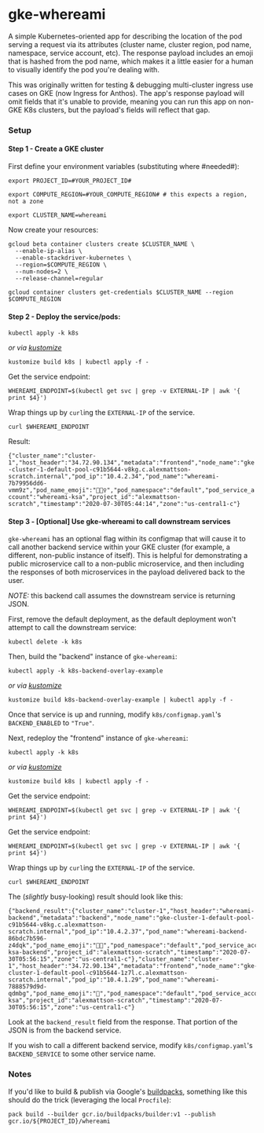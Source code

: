 # gke-whereami

A simple Kubernetes-oriented app for describing the location of the pod serving a request via its attributes (cluster name, cluster region, pod name, namespace, service account, etc). The response payload includes an emoji that is hashed from the pod name, which makes it a little easier for a human to visually identify the pod you're dealing with.

This was originally written for testing & debugging multi-cluster ingress use cases on GKE (now Ingress for Anthos). The app's response payload will omit fields that it's unable to provide, meaning you can run this app on non-GKE K8s clusters, but the payload's fields will reflect that gap.

### Setup

#### Step 1 - Create a GKE cluster 

First define your environment variables (substituting where #needed#):

```
export PROJECT_ID=#YOUR_PROJECT_ID#

export COMPUTE_REGION=#YOUR_COMPUTE_REGION# # this expects a region, not a zone

export CLUSTER_NAME=whereami
```

Now create your resources:

```
gcloud beta container clusters create $CLUSTER_NAME \
  --enable-ip-alias \
  --enable-stackdriver-kubernetes \
  --region=$COMPUTE_REGION \
  --num-nodes=2 \
  --release-channel=regular

gcloud container clusters get-credentials $CLUSTER_NAME --region $COMPUTE_REGION
```

#### Step 2 - Deploy the service/pods:

```kubectl apply -k k8s```

*or via [kustomize](https://kustomize.io/)*

```kustomize build k8s | kubectl apply -f -```

Get the service endpoint:
```
WHEREAMI_ENDPOINT=$(kubectl get svc | grep -v EXTERNAL-IP | awk '{ print $4}')
```

Wrap things up by `curl`ing the `EXTERNAL-IP` of the service. 

```curl $WHEREAMI_ENDPOINT```

Result:

```{"cluster_name":"cluster-1","host_header":"34.72.90.134","metadata":"frontend","node_name":"gke-cluster-1-default-pool-c91b5644-v8kg.c.alexmattson-scratch.internal","pod_ip":"10.4.2.34","pod_name":"whereami-7b79956dd6-vmm9z","pod_name_emoji":"🧚🏼‍♀️","pod_namespace":"default","pod_service_account":"whereami-ksa","project_id":"alexmattson-scratch","timestamp":"2020-07-30T05:44:14","zone":"us-central1-c"}```


#### Step 3 - [Optional] Use gke-whereami to call downstream services 

`gke-whereami` has an optional flag within its configmap that will cause it to call another backend service within your GKE cluster (for example, a different, non-public instance of itself). This is helpful for demonstrating a public microservice call to a non-public microservice, and then including the responses of both microservices in the payload delivered back to the user.  

*NOTE:* this backend call assumes the downstream service is returning JSON.

First, remove the default deployment, as the default deployment won't attempt to call the downstream service:

```kubectl delete -k k8s```

Then, build the "backend" instance of `gke-whereami`:

```kubectl apply -k k8s-backend-overlay-example```

*or via [kustomize](https://kustomize.io/)*

```kustomize build k8s-backend-overlay-example | kubectl apply -f -```

Once that service is up and running, modify `k8s/configmap.yaml`'s `BACKEND_ENABLED` to `"True"`.

Next, redeploy the "frontend" instance of `gke-whereami`:

```kubectl apply -k k8s```

*or via [kustomize](https://kustomize.io/)*

```kustomize build k8s | kubectl apply -f -```

Get the service endpoint:
```
WHEREAMI_ENDPOINT=$(kubectl get svc | grep -v EXTERNAL-IP | awk '{ print $4}')
```

Get the service endpoint:
```
WHEREAMI_ENDPOINT=$(kubectl get svc | grep -v EXTERNAL-IP | awk '{ print $4}')
```

Wrap things up by `curl`ing the `EXTERNAL-IP` of the service. 

```curl $WHEREAMI_ENDPOINT```

The (*slightly* busy-looking) result should look like this:

```
{"backend_result":{"cluster_name":"cluster-1","host_header":"whereami-backend","metadata":"backend","node_name":"gke-cluster-1-default-pool-c91b5644-v8kg.c.alexmattson-scratch.internal","pod_ip":"10.4.2.37","pod_name":"whereami-backend-86bdc7b596-z4dqk","pod_name_emoji":"💪🏾","pod_namespace":"default","pod_service_account":"whereami-ksa-backend","project_id":"alexmattson-scratch","timestamp":"2020-07-30T05:56:15","zone":"us-central1-c"},"cluster_name":"cluster-1","host_header":"34.72.90.134","metadata":"frontend","node_name":"gke-cluster-1-default-pool-c91b5644-1z7l.c.alexmattson-scratch.internal","pod_ip":"10.4.1.29","pod_name":"whereami-7888579d9d-qdmbg","pod_name_emoji":"🧜","pod_namespace":"default","pod_service_account":"whereami-ksa","project_id":"alexmattson-scratch","timestamp":"2020-07-30T05:56:15","zone":"us-central1-c"}
```

Look at the `backend_result` field from the response. That portion of the JSON is from the backend service.

If you wish to call a different backend service, modify `k8s/configmap.yaml`'s `BACKEND_SERVICE` to some other service name. 


### Notes

If you'd like to build & publish via Google's [buildpacks](https://github.com/GoogleCloudPlatform/buildpacks), something like this should do the trick (leveraging the local `Procfile`):

```pack build --builder gcr.io/buildpacks/builder:v1 --publish gcr.io/${PROJECT_ID}/whereami```


